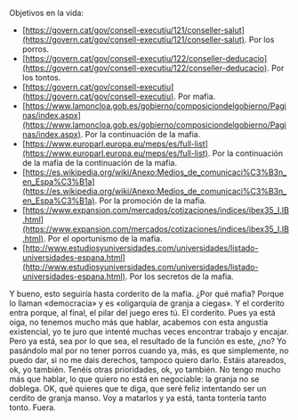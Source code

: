 Objetivos en la vida:

- [https://govern.cat/gov/consell-executiu/121/conseller-salut](https://govern.cat/gov/consell-executiu/121/conseller-salut). Por los porros.
- [https://govern.cat/gov/consell-executiu/122/conseller-deducacio](https://govern.cat/gov/consell-executiu/122/conseller-deducacio). Por los tontos.
- [https://govern.cat/gov/consell-executiu](https://govern.cat/gov/consell-executiu). Por mafia.
- [https://www.lamoncloa.gob.es/gobierno/composiciondelgobierno/Paginas/index.aspx](https://www.lamoncloa.gob.es/gobierno/composiciondelgobierno/Paginas/index.aspx). Por la continuación de la mafia.
- [https://www.europarl.europa.eu/meps/es/full-list](https://www.europarl.europa.eu/meps/es/full-list). Por la continuación de la mafia de la continuación de la mafia.
- [https://es.wikipedia.org/wiki/Anexo:Medios_de_comunicaci%C3%B3n_en_Espa%C3%B1a](https://es.wikipedia.org/wiki/Anexo:Medios_de_comunicaci%C3%B3n_en_Espa%C3%B1a). Por la promoción de la mafia.
- [https://www.expansion.com/mercados/cotizaciones/indices/ibex35_I.IB.html](https://www.expansion.com/mercados/cotizaciones/indices/ibex35_I.IB.html). Por el oportunismo de la mafia.
- [http://www.estudiosyuniversidades.com/universidades/listado-universidades-espana.html](http://www.estudiosyuniversidades.com/universidades/listado-universidades-espana.html). Por los secretos de la mafia.

Y bueno, esto seguiría hasta corderito de la mafia. ¿Por qué mafia? Porque lo llaman «democracia» y es «oligarquía de granja a ciegas». Y el corderito entra porque, al final, el pilar del juego eres tú. El corderito. Pues ya está oiga, no tenemos mucho más que hablar, acabemos con esta angustia existencial, yo te juro que intenté muchas veces encontrar trabajo y encajar. Pero ya está, sea por lo que sea, el resultado de la función es este, ¿no? Yo pasándolo mal por no tener porros cuando ya, más, es que simplemente, no puedo dar, si no me dais derechos, tampoco quiero darlo. Estáis atareados, ok, yo también. Tenéis otras prioridades, ok, yo también. No tengo mucho más que hablar, lo que quiero no está en negociable: la granja no se doblega. OK, qué quieres que te diga, que seré feliz intentando ser un cerdito de granja manso. Voy a matarlos y ya está, tanta tontería tanto tonto. Fuera.
